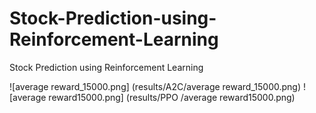# Stock-Prediction-using-Reinforcement-Learning
Stock Prediction using Reinforcement Learning

![average reward_15000.png] (results/A2C/average reward_15000.png)
![average reward15000.png] (results/PPO /average reward15000.png)
